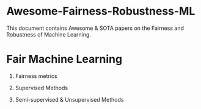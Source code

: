 # Awesome-Fairness-Robustness-ML

This document contains Awesome & SOTA papers on the Fairness and Robustness of Machine Learning.

# Fair Machine Learning

1) Fairness metrics

3) Supervised Methods

4) Semi-supervised & Unsupervised Methods
